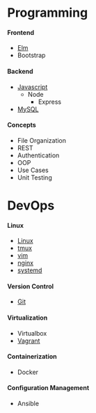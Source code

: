 # Programming

#### Frontend
- [Elm](./topics/elm.md)
- Bootstrap

#### Backend
- [Javascript](./topics/javascript.md)
    - Node
        - Express
- [MySQL](./topics/mysql.md)

#### Concepts
- File Organization
- REST
- Authentication
- OOP
- Use Cases
- Unit Testing

# DevOps

#### Linux
- [Linux](./topics/linux.md)
- [tmux](./topics/tmux.md)
- [vim](./topics/vim.md)
- [nginx](./topics/nginx.md)
- [systemd](./topics/systemd.md)

#### Version Control
- [Git](./topics/git.md)

#### Virtualization
- Virtualbox
- [Vagrant](./topics/vagrant.md)

#### Containerization
- Docker

#### Configuration Management
- Ansible
